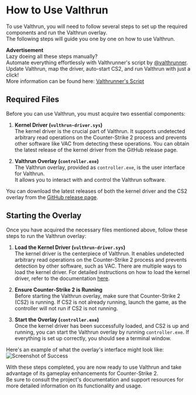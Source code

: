 # How to Use Valthrun
To use Valthrun, you will need to follow several steps to set up the required components and run the Valthrun overlay.  
The following steps will guide you one by one on how to use Valthrun.  
  
**Advertisement**  
Lazy doeing all these steps manually?  
Automate everything effortlessly with Valthrunner's script by [@valthrunner](https://github.com/valthrunner).  
Update Valthrun, map the driver, auto-start CS2, and run Valthrun with just a click!  
More information can be found here: [Valthrunner's Script](010_getting-started/010_mapping-method/110_community_script_valthrunner.md)

## Required Files
Before you can use Valthrun, you must acquire two essential components:

1. **Kernel Driver (`vulthrun-driver.sys`)**  
The kernel driver is the crucial part of Valthrun. 
It supports undetected arbitrary read operations on the Counter-Strike 2 process and prevents other software like VAC from detecting these operations. 
You can obtain the latest release of the kernel driver from the GitHub release page.  

2. **Valthrun Overlay (`controller.exe`)**  
The Valthrun overlay, provided as `controller.exe`, is the user interface for Valthrun.  
It allows you to interact with and control the Valthrun software.

You can download the latest releases of both the kernel driver and the CS2 overlay from the [GitHub release page](https://github.com/Valthrun/Valthrun/releases).
  
## Starting the Overlay
Once you have acquired the necessary files mentioned above, follow these steps to run the Valthrun overlay:

1. **Load the Kernel Driver (`vulthrun-driver.sys`)**  
The kernel driver is the centerpiece of Valthrun. 
It enables undetected arbitrary read operations on the Counter-Strike 2 process and prevents detection by other software, such as VAC.
There are multiple ways to load the kernel driver. 
For detailed instructions on how to load the kernel driver, refer to the documentation [here](010_getting-started/020_driver.md).

2. **Ensure Counter-Strike 2 is Running**  
Before starting the Valthrun overlay, make sure that Counter-Strike 2 (CS2) is running. 
If CS2 is not already running, launch the game, as the controller will not run if CS2 is not running.

3. **Start the Overlay (`controller.exe`)**  
Once the kernel driver has been successfully loaded, and CS2 is up and running, 
you can start the Valthrun overlay by running `controller.exe`. 
If everything is set up correctly, you should see a terminal window.

Here's an example of what the overlay's interface might look like:
![Screenshot of Success](../../_media/screenshot_controller_success.png)

With these steps completed, you are now ready to use Valthrun and take advantage of its gameplay enhancements for Counter-Strike 2.  
Be sure to consult the project's documentation and support resources for more detailed information on its functionality and usage.
